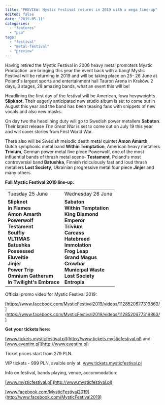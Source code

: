 ```yaml
---
title: "PREVIEW: Mystic Festival returns in 2019 with a mega line-up"
edited: false
date: "2019-05-11"
categories:
  - "features"
  - "psa"
tags:
  - "festival"
  - "metal-festival"
  - "preview"
---
```


Having retired the Mystic Festival in 2006 heavy metal promoters Mystic Production  are bringing this year the event back with a bang! Mystic Festival will be returning in 2019 and will be taking place on 25- 26 June at Poland's largest sports and entertainment hall Tauron Arena in Kraków. 2 days, 3 stages, 28 amazing bands, what an event this will be!

Headlining the first day of the festival will be American, Iowa hevyweights **Slipknot**. Their eagerly anticipated new studio album is set to come out in August this year and the band has been teasing fans with snippets of new vocals and also new masks.

On day two the headlining duty will go to Swedish power metallers **Sabaton**. Their latest release _The Great War_ is set to come out on July 19 this year and will cover stories from First World War.

There also will be Swedish melodic death metal quintet **Amon Amarth**, Dutch symphonic metal band **Within Temptation**, American heavy metallers **Trivium**, German power metal five piece Powerwolf, one of the most influential bands of thrash metal scene- **Testament**, Poland's most controversial band **Batushka**, Finnish ridiculously fast and loud thrash metallers **Lost Society**, Ukrainian progressive metal four piece **Jinjer** and many others.

**Full Mystic Festival 2019 line-up:**

<table class="wp-block-table"><tbody><tr><td>Tuesday 25 June</td><td>Wednesday 26 June<br></td></tr><tr><td><strong>Slipknot</strong><br><strong>In Flames</strong><br><strong>Amon Amarth</strong><br><strong>Powerwolf</strong><br><strong>Testament</strong><br><strong>Soulfly</strong><br><strong>VLTIMAS</strong><br><strong>Batushka</strong><br><strong>Possessed</strong><br><strong>Eluveitie</strong><br><strong>Jinjer</strong><br><strong>Power Trip</strong><br><strong>Omnium Gatherum</strong><br><strong>In Twilight's Embrace</strong></td><td><strong>Sabaton</strong><br><strong>Within Temptation</strong><br><strong>King Diamond</strong><br><strong>Emperor</strong><br><strong>Trivium</strong><br><strong>Carcass</strong><br><strong>Hatebreed</strong><br><strong>Immolation</strong><br><strong>Frog Leap</strong><br><strong>Grand Magus</strong><br><strong>Crowbar</strong><br><strong>Municipal Waste</strong><br><strong>Lost Society</strong><br><strong>Entropia</strong></td></tr></tbody></table>

Official promo video for Mystic Festival 2019:

[https://www.facebook.com/MysticFestival2019/videos/1128520677319863/](https://www.facebook.com/MysticFestival2019/videos/1128520677319863/)

**Get your tickets here:**

[www.tickets.mysticfestival.pl](http://www.tickets.mysticfestival.pl) and [www.eventim.pl](http://www.eventim.pl)

Ticket prices start from 279 PLN.

VIP tickets - 999 PLN, avaible only at  www.tickets.mysticfestival.pl

Info on festival, bands playing, venue, accommodation:

[www.mysticfestival.pl](http://www.mysticfestival.pl)

[www.facebook.com/MysticFestival2019](http://www.facebook.com/MysticFestival2019)
